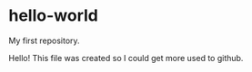 # hello-world
My first repository.

Hello! This file was created so I could get more used to github.

